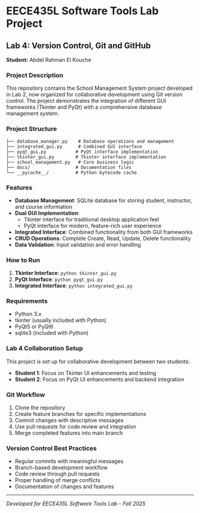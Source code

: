 # EECE435L Software Tools Lab Project

## Lab 4: Version Control, Git and GitHub
**Student:** Abdel Rahman El Kouche

### Project Description
This repository contains the School Management System project developed in Lab 2, now organized for collaborative development using Git version control. The project demonstrates the integration of different GUI frameworks (Tkinter and PyQt) with a comprehensive database management system.

### Project Structure
```
├── database_manager.py    # Database operations and management
├── integrated_gui.py      # Combined GUI interface
├── pyqt_gui.py           # PyQt interface implementation
├── tkinter_gui.py        # Tkinter interface implementation
├── school_management.py   # Core business logic
├── docs/                 # Documentation files
└── __pycache__/          # Python bytecode cache
```

### Features
- **Database Management**: SQLite database for storing student, instructor, and course information
- **Dual GUI Implementation**:
  - Tkinter interface for traditional desktop application feel
  - PyQt interface for modern, feature-rich user experience
- **Integrated Interface**: Combined functionality from both GUI frameworks
- **CRUD Operations**: Complete Create, Read, Update, Delete functionality
- **Data Validation**: Input validation and error handling

### How to Run
1. **Tkinter Interface**: `python tkinter_gui.py`
2. **PyQt Interface**: `python pyqt_gui.py`
3. **Integrated Interface**: `python integrated_gui.py`

### Requirements
- Python 3.x
- tkinter (usually included with Python)
- PyQt5 or PyQt6
- sqlite3 (included with Python)

### Lab 4 Collaboration Setup
This project is set up for collaborative development between two students:
- **Student 1**: Focus on Tkinter UI enhancements and testing
- **Student 2**: Focus on PyQt UI enhancements and backend integration

### Git Workflow
1. Clone the repository
2. Create feature branches for specific implementations
3. Commit changes with descriptive messages
4. Use pull requests for code review and integration
5. Merge completed features into main branch

### Version Control Best Practices
- Regular commits with meaningful messages
- Branch-based development workflow
- Code review through pull requests
- Proper handling of merge conflicts
- Documentation of changes and features

---
*Developed for EECE435L Software Tools Lab - Fall 2025*
